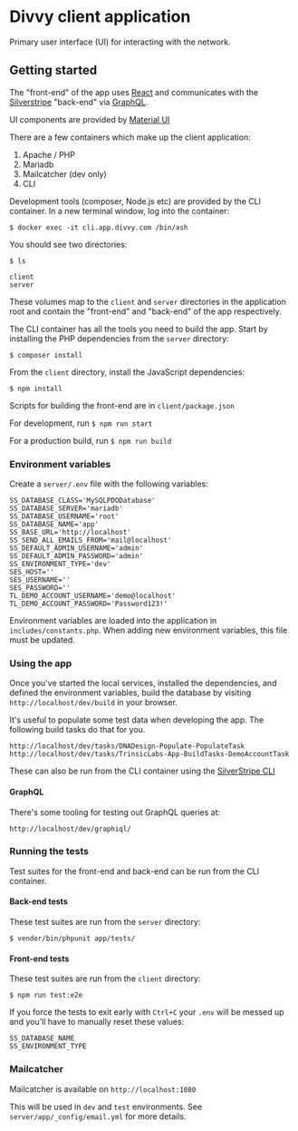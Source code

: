 # Divvy client application

Primary user interface (UI) for interacting with the network.

## Getting started

The "front-end" of the app uses [React](https://reactjs.org/) and
communicates with the [Silverstripe](https://www.silverstripe.org/)
"back-end" via [GraphQL](https://graphql.org/).

UI components are provided by [Material UI](https://material-ui.com/)

There are a few containers which make up the client application:

1. Apache / PHP
2. Mariadb
3. Mailcatcher (dev only)
4. CLI

Development tools (composer, Node.js etc) are provided by the CLI container.
In a new terminal window, log into the container:

```
$ docker exec -it cli.app.divvy.com /bin/ash
```

You should see two directories:

```
$ ls

client
server
```

These volumes map to the `client` and `server` directories in the application
root and contain the "front-end" and "back-end" of the app respectively.

The CLI container has all the tools you need to build the app. Start by
installing the PHP dependencies from the `server` directory:

```
$ composer install
```

From the `client` directory, install the JavaScript dependencies:

```
$ npm install
```

Scripts for building the front-end are in `client/package.json`

For development, run `$ npm run start`

For a production build, run `$ npm run build`

### Environment variables

Create a `server/.env` file with the following variables:

```
SS_DATABASE_CLASS='MySQLPDODatabase'
SS_DATABASE_SERVER='mariadb'
SS_DATABASE_USERNAME='root'
SS_DATABASE_NAME='app'
SS_BASE_URL='http://localhost'
SS_SEND_ALL_EMAILS_FROM='mail@localhost'
SS_DEFAULT_ADMIN_USERNAME='admin'
SS_DEFAULT_ADMIN_PASSWORD='admin'
SS_ENVIRONMENT_TYPE='dev'
SES_HOST=''
SES_USERNAME=''
SES_PASSWORD=''
TL_DEMO_ACCOUNT_USERNAME='demo@localhost'
TL_DEMO_ACCOUNT_PASSWORD='Password123!'
```

Environment variables are loaded into the application in
`includes/constants.php`. When adding new environment variables, this file
must be updated.

### Using the app

Once you've started the local services, installed the dependencies, and
defined the environment variables, build the database by visiting
`http://localhost/dev/build` in your browser.

It's useful to populate some test data when developing the app. The following
build tasks do that for you.

```
http://localhost/dev/tasks/DNADesign-Populate-PopulateTask
http://localhost/dev/tasks/TrinsicLabs-App-BuildTasks-DemoAccountTask
```

These can also be run from the CLI container using the
[SilverStripe CLI](https://docs.silverstripe.org/en/4/developer_guides/cli/#sake-silverstripe-make)

#### GraphQL

There's some tooling for testing out GraphQL queries at:

```
http://localhost/dev/graphiql/
```

### Running the tests

Test suites for the front-end and back-end can be run from the CLI container.

#### Back-end tests

These test suites are run from the `server` directory:

```
$ vendor/bin/phpunit app/tests/
```

#### Front-end tests

These test suites are run from the `client` directory:

```
$ npm run test:e2e
```

If you force the tests to exit early with `Ctrl+C` your `.env` will be messed
up and you'll have to manually reset these values:

```
SS_DATABASE_NAME
SS_ENVIRONMENT_TYPE
```

### Mailcatcher

Mailcatcher is available on `http://localhost:1080`

This will be used in `dev` and `test` environments.
See `server/app/_config/email.yml` for more details.
